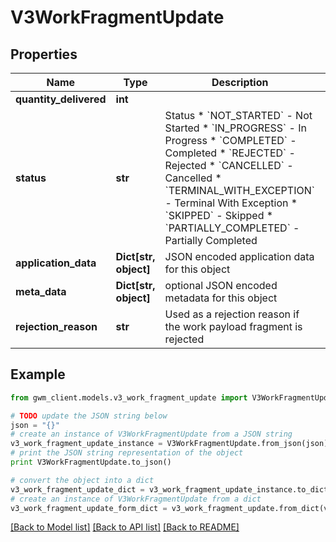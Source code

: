 # V3WorkFragmentUpdate


## Properties
Name | Type | Description | Notes
------------ | ------------- | ------------- | -------------
**quantity_delivered** | **int** |  | [optional] 
**status** | **str** | Status  * &#x60;NOT_STARTED&#x60; - Not Started * &#x60;IN_PROGRESS&#x60; - In Progress * &#x60;COMPLETED&#x60; - Completed * &#x60;REJECTED&#x60; - Rejected * &#x60;CANCELLED&#x60; - Cancelled * &#x60;TERMINAL_WITH_EXCEPTION&#x60; - Terminal With Exception * &#x60;SKIPPED&#x60; - Skipped * &#x60;PARTIALLY_COMPLETED&#x60; - Partially Completed | [optional] 
**application_data** | **Dict[str, object]** | JSON encoded application data for this object | [optional] 
**meta_data** | **Dict[str, object]** | optional JSON encoded metadata for this object | [optional] 
**rejection_reason** | **str** | Used as a rejection reason if the work payload fragment is rejected | [optional] 

## Example

```python
from gwm_client.models.v3_work_fragment_update import V3WorkFragmentUpdate

# TODO update the JSON string below
json = "{}"
# create an instance of V3WorkFragmentUpdate from a JSON string
v3_work_fragment_update_instance = V3WorkFragmentUpdate.from_json(json)
# print the JSON string representation of the object
print V3WorkFragmentUpdate.to_json()

# convert the object into a dict
v3_work_fragment_update_dict = v3_work_fragment_update_instance.to_dict()
# create an instance of V3WorkFragmentUpdate from a dict
v3_work_fragment_update_form_dict = v3_work_fragment_update.from_dict(v3_work_fragment_update_dict)
```
[[Back to Model list]](../README.md#documentation-for-models) [[Back to API list]](../README.md#documentation-for-api-endpoints) [[Back to README]](../README.md)


